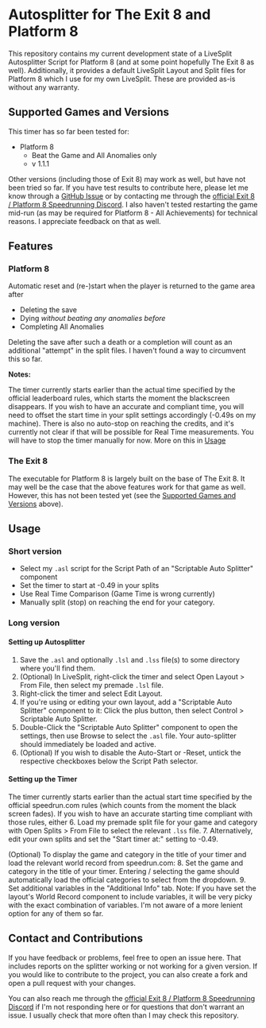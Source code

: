# Autosplitter for The Exit 8 and Platform 8
This repository contains my current development state of a LiveSplit Autosplitter Script for Platform 8 (and at some point hopefully The Exit 8 as well).
Additionally, it provides a default LiveSplit Layout and Split files for Platform 8 which I use for my own LiveSplit. 
These are provided as-is without any warranty.

## Supported Games and Versions
This timer has so far been tested for:
- Platform 8 
  - Beat the Game and All Anomalies only
  - v 1.1.1

Other versions (including those of Exit 8) may work as well, but have not been tried so far. 
If you have test results to contribute here, please let me know through a [GitHub Issue](https://github.com/luciferofastora/exit-platform-8-autosplit/issues) or by contacting me through the [official Exit 8 / Platform 8 Speedrunning Discord](https://discord.com/invite/WfAv8Vad33).
I also haven't tested restarting the game mid-run (as may be required for Platform 8 - All Achievements) for technical reasons. I appreciate feedback on that as well.

## Features
### Platform 8
Automatic reset and (re-)start when the player is returned to the game area after
  - Deleting the save
  - Dying *without beating any anomalies before*
  - Completing All Anomalies

Deleting the save after such a death or a completion will count as an additional "attempt" in the split files. 
I haven't found a way to circumvent this so far. 

**Notes:** 

The timer currently starts earlier than the actual time specified by the official leaderboard rules, which starts the moment the blackscreen disappears. 
If you wish to have an accurate and compliant time, you will need to offset the start time in your split settings accordingly (-0.49s on my machine).
There is also no auto-stop on reaching the credits, and it's currently not clear if that will be possible for Real Time measurements. 
You will have to stop the timer manually for now. More on this in [Usage](#usage)

### The Exit 8
The executable for Platform 8 is largely built on the base of The Exit 8. It may well be the case that the above features work for that game as well. 
However, this has not been tested yet (see the [Supported Games and Versions](#supported-games-and-versions) above).

## Usage
### Short version
- Select my `.asl` script for the Script Path of an "Scriptable Auto Splitter" component
- Set the timer to start at -0.49 in your splits
- Use Real Time Comparison (Game Time is wrong currently)
- Manually split (stop) on reaching the end for your category. 

### Long version 
#### Setting up Autosplitter
1. Save the `.asl` and optionally `.lsl` and `.lss` file(s) to some directory where you'll find them.
2. (Optional) In LiveSplit, right-click the timer and select Open Layout > From File, then select my premade `.lsl` file.
2. Right-click the timer and select Edit Layout.
3. If you're using or editing your own layout, add a "Scriptable Auto Splitter" component to it: Click the plus button, then select Control > Scriptable Auto Splitter.
4. Double-Click the "Scriptable Auto Splitter" component to open the settings, then use Browse to select the `.asl` file. Your auto-splitter should immediately be loaded and active. 
5. (Optional) If you wish to disable the Auto-Start or -Reset, untick the respective checkboxes below the Script Path selector.

#### Setting up the Timer
The timer currently starts earlier than the actual start time specified by the official speedrun.com rules (which counts from the moment the black screen fades). 
If you wish to have an accurate starting time compliant with those rules, either 
6. Load my premade split file for your game and category with Open Splits > From File to select the relevant `.lss` file.
7. Alternatively, edit your own splits and set the "Start timer at:" setting to -0.49.

(Optional) To display the game and category in the title of your timer and load the relevant world record from speedrun.com:
8. Set the game and category in the title of your timer. Entering / selecting the game should automatically load the official categories to select from the dropdown.
9. Set additional variables in the "Additional Info" tab. 
Note: If you have set the layout's World Record component to include variables, it will be very picky with the exact combination of variables. I'm not aware of a more lenient option for any of them so far.

## Contact and Contributions
If you have feedback or problems, feel free to open an issue here. That includes reports on the splitter working or not working for a given version. 
If you would like to contribute to the project, you can also create a fork and open a pull request with your changes.

You can also reach me through the [official Exit 8 / Platform 8 Speedrunning Discord](https://discord.com/invite/WfAv8Vad33) if I'm not responding here or for questions that don't warrant an issue. 
I usually check that more often than I may check this repository. 
